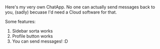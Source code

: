 Here's my very own ChatApp.
No one can actually send messages back to you, (sadly) becuase I'd need a Cloud software for that.

Some features:
1. Sidebar sorta works
2. Profile button works
3. You can send messages! :D
